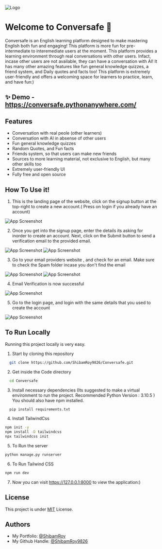 ![Logo](static/logo.png)

# Welcome to Conversafe 👋
Conversafe is an English learning platform designed to make mastering English both fun and engaging! This platform is more fun for pre-intermediate to interemediate users at the moment. This platform provides a learning environment through real conversations with other users. Infact, incase other users are not available, they can have a conversation with AI! It has many other amazing features like fun general knowledge quizzes, a friend system, and Daily quotes and facts too! This platform is extremely user-friendly and offers a welcoming space for learners to practice, learn, and have fun:) 


## ✨ Demo - https://conversafe.pythonanywhere.com/


## Features
   -  Conversation with real peole (other learners)
   -  Conversation with AI in absense of other users
   -  Fun general knowledge quizzes
   -  Random Quotes, and Fun facts
   -  Friends system, so that users can make new friends
   -  Sources to more learning material, not exclusive to English, but many other skills too
   - Extremely user-friendly UI
   - Fully free and open source

## How To Use it!

1. This is the landing page of the website, click on the signup button at the top-right to create a new account.( Press on login if you already have an account)

![App Screenshot](/screenshots/image-1.png)

2. Once you get into the signup page, enter the details its asking for inorder to create an account. Next, click on the Submit button to send a verification email to the provided email.

![App Screenshot](/screenshots/image-2.png)
![App Screenshot](/screenshots/image-3.png)

3. Go to your email providers website , and check for an email. Make sure to check the Spam folder incase you don't find the email

![App Screenshot](/screenshots/image-4.png)
![App Screenshot](/screenshots/image-5.png)

 4. Email Verification is now successful

![App Screenshot](/screenshots/image-6.png)

 5. Go to the login page, and login with the same details that you used to create the account 

![App Screenshot](/screenshots/image-7.png)

## To Run Locally

Running this project locally is very easy.

1. Start by cloning this repository

```bash
  git clone https://github.com/ShibamRoy9826/Conversafe.git
```
2. Get inside the Code directory

```bash
  cd Conversafe
```

3. Install necessary dependencies (Its suggested to make a virtual environment to run the project. Recommended Python Version : 3.10.5 )
 You should also have npm installed.
```bash
  pip install requirements.txt
```
4. Install TailwindCss

```bash
npm init -y
npm install -D tailwindcss
npx tailwindcss init
```

5. To Run the server

```bash
python manage.py runserver
```

6. To Run Tailwind CSS
```bash
npm run dev
```

7. Now you can visit https://127.0.0.1:8000 to view the application:)

## License

This project is under [MIT](https://choosealicense.com/licenses/mit/) License.


## Authors

- My Portfolio: [@ShibamRoy](https://shibamroy9826.github.io/)
- My Github Handle:   [@ShibamRoy9826](https://github.com/ShibamRoy9826)


